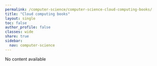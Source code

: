 ```yaml
---
permalink: /computer-science/computer-science-cloud-computing-books/
title: "Cloud computing books"
layout: single
toc: false
author_profile: false
classes: wide
share: true
sidebar:
  nav: computer-science
---
```


No content available